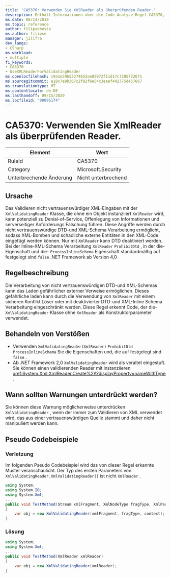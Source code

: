 ```yaml
---
title: 'CA5370: Verwenden Sie XmlReader als überprüfenden Reader.'
description: Enthält Informationen über die Code Analyse Regel CA5370, einschließlich der Gründe, der Behebung von Verstößen und der Zeit, zu der Sie unterdrückt werden soll.
ms.date: 08/14/2019
ms.topic: reference
author: filipsebesta
ms.author: filipse
manager: jillfra
dev_langs:
- CSharp
ms.workload:
- multiple
f1_keywords:
- CA5370
- UseXMLReaderForValidatingReader
ms.openlocfilehash: c9a1e59b53274652ee85072f11d17c7285722671
ms.sourcegitcommit: a18c7e9b367c2f92f6e54c3eaef442775d457667
ms.translationtype: MT
ms.contentlocale: de-DE
ms.lasthandoff: 09/15/2020
ms.locfileid: "90095174"
---
```

# <a name="ca5370-use-xmlreader-for-validating-reader"></a>CA5370: Verwenden Sie XmlReader als überprüfenden Reader.

|Element|Wert|
|-|-|
|RuleId|CA5370|
|Category|Microsoft.Security|
|Unterbrechende Änderung|Nicht unterbrechend|

## <a name="cause"></a>Ursache

Das Validieren nicht vertrauenswürdiger XML-Eingaben mit der `XmlValidatingReader` Klasse, die ohne ein Objekt instanziiert `XmlReader` wird, kann potenziell zu Denial-of-Service, Offenlegung von Informationen und serverseitiger Anforderungs Fälschung führen. Diese Angriffe werden durch nicht vertrauenswürdige DTD-und XML-Schema Verarbeitung ermöglicht, sodass XML-Bomben und schädliche externe Entitäten in den XML-Code eingefügt werden können. Nur mit `XmlReader` kann DTD deaktiviert werden. Bei der Inline-XML-Schema Verarbeitung `XmlReader` `ProhibitDtd` , in der die-Eigenschaft und die- `ProcessInlineSchema` Eigenschaft standardmäßig auf festgelegt sind `false` .NET Framework ab Version 4,0

## <a name="rule-description"></a>Regelbeschreibung

Die Verarbeitung von nicht vertrauenswürdigen DTD-und XML-Schemas kann das Laden gefährlicher externer Verweise ermöglichen. Dieses gefährliche laden kann durch die Verwendung von `XmlReader` mit einem sicheren Konflikt Löser oder mit deaktivierter DTD-und XML-Inline Schema Verarbeitung eingeschränkt werden. Diese Regel erkennt Code, der die- `XmlValidatingReader` Klasse ohne `XmlReader` als Konstruktorparameter verwendet.

## <a name="how-to-fix-violations"></a>Behandeln von Verstößen

- Verwenden `XmlValidatingReader(XmlReader)` `ProhibitDtd` `ProcessInlineSchema` Sie die Eigenschaften und, die auf festgelegt sind `false` .
- Ab .NET Framework 2,0 `XmlValidatingReader` wird als veraltet eingestuft. Sie können einen validierenden Reader mit instanziieren <xref:System.Xml.XmlReader.Create%2A?displayProperty=nameWithType> .

## <a name="when-to-suppress-warnings"></a>Wann sollten Warnungen unterdrückt werden?

Sie können diese Warnung möglicherweise unterdrücken `XmlValidatingReader` , wenn der immer zum Validieren von XML verwendet wird, das aus einer vertrauenswürdigen Quelle stammt und daher nicht manipuliert werden kann.

## <a name="pseudo-code-examples"></a>Pseudo Codebeispiele

### <a name="violation"></a>Verletzung

Im folgenden Pseudo Codebeispiel wird das von dieser Regel erkannte Muster veranschaulicht.
Der Typ des ersten Parameters von `XmlValidatingReader.XmlValidatingReader()` ist nicht `XmlReader` .

```csharp
using System;
using System.IO;
using System.Xml;
...
public void TestMethod(Stream xmlFragment, XmlNodeType fragType, XmlParserContext context)
{
    var obj = new XmlValidatingReader(xmlFragment, fragType, context);
}
```

### <a name="solution"></a>Lösung

```csharp
using System;
using System.Xml;
...
public void TestMethod(XmlReader xmlReader)
{
    var obj = new XmlValidatingReader(xmlReader);
}
```
